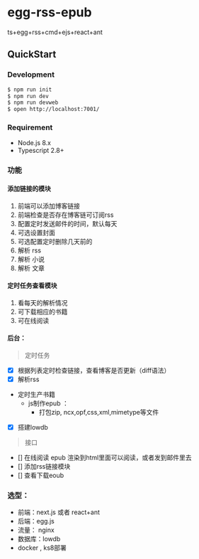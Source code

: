 # egg-rss-epub
ts+egg+rss+cmd+ejs+react+ant

## QuickStart

### Development

```bash
$ npm run init
$ npm run dev
$ npm run devweb
$ open http://localhost:7001/
```
### Requirement

- Node.js 8.x
- Typescript 2.8+

### 功能
#### 添加链接的模块
1. 前端可以添加博客链接
2. 前端检查是否存在博客链可订阅rss
3. 配置定时发送邮件的时间，默认每天
4. 可选设置封面
5. 可选配置定时删除几天前的
6. 解析 rss
7. 解析 小说
8. 解析 文章
#### 定时任务查看模块
1. 看每天的解析情况
2. 可下载相应的书籍
3. 可在线阅读
#### 后台：
> 定时任务
- [x] 根据列表定时检查链接，查看博客是否更新（diff语法）
- [x] 解析rss
-  定时生产书籍
   - js制作epub ： [](https://www.ibm.com/developerworks/cn/xml/tutorials/x-epubtut/index.html)
        - 打包zip, ncx,opf,css,xml,mimetype等文件
- [x] 搭建lowdb
> 接口
- [] 在线阅读 epub 渲染到html里面可以阅读，或者发到邮件里去
- [] 添加rss链接模块
- [] 查看下载eoub
### 选型：
- 前端：next.js 或者 react+ant
- 后端：egg.js
- 流量： nginx
- 数据库：lowdb
- docker , ks8部署

